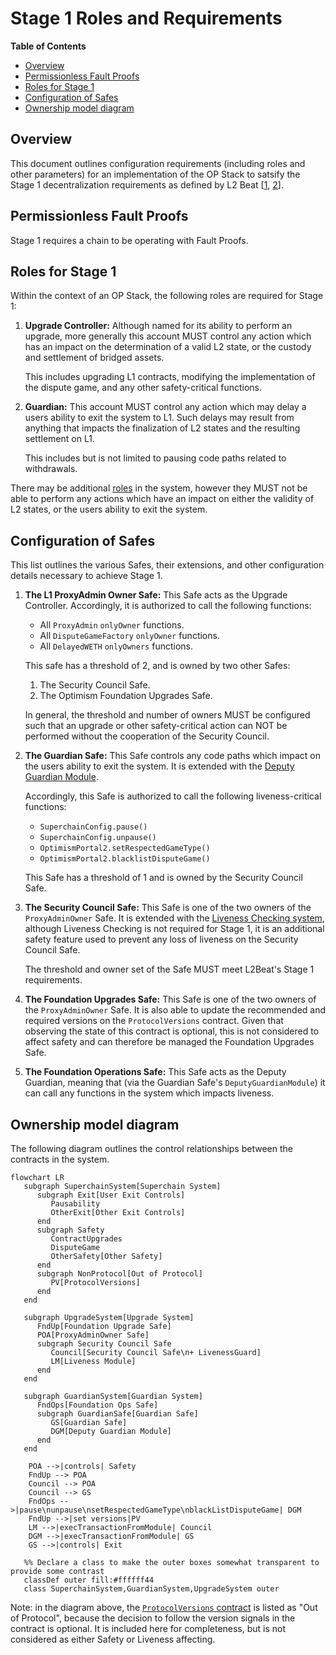 # Stage 1 Roles and Requirements

<!-- START doctoc generated TOC please keep comment here to allow auto update -->
<!-- DON'T EDIT THIS SECTION, INSTEAD RE-RUN doctoc TO UPDATE -->
**Table of Contents**

- [Overview](#overview)
- [Permissionless Fault Proofs](#permissionless-fault-proofs)
- [Roles for Stage 1](#roles-for-stage-1)
- [Configuration of Safes](#configuration-of-safes)
- [Ownership model diagram](#ownership-model-diagram)

<!-- END doctoc generated TOC please keep comment here to allow auto update -->

## Overview

This document outlines configuration requirements (including roles and other parameters)
for an implementation of the OP Stack to satsify the Stage 1 decentralization requirements as defined
by
L2 Beat [[1](https://medium.com/l2beat/introducing-stages-a-framework-to-evaluate-rollups-maturity-d290bb22befe), [2](https://medium.com/l2beat/stages-update-security-council-requirements-4c79cea8ef52)].

## Permissionless Fault Proofs

Stage 1 requires a chain to be operating with Fault Proofs.

## Roles for Stage 1

Within the context of an OP Stack, the following roles are required for Stage 1:

1. **Upgrade Controller:** Although named for its ability to perform an upgrade, more generally this
   account MUST control any action which has an impact on the determination of a valid L2 state,
   or the custody and settlement of bridged assets.

   This includes upgrading L1 contracts, modifying the implementation of the dispute game, and
   any other safety-critical functions.

2. **Guardian:** This account MUST control any action which may delay a users ability to
   exit the system to L1. Such delays may result from anything that impacts the finalization of
   L2 states and the resulting settlement on L1.

   This includes but is not limited to pausing code paths related to withdrawals.

There may be additional [roles](./configurability.md#admin-roles) in the system, however they MUST
not be able to perform any actions which have an impact on either the validity of L2 states, or the
users ability to exit the system.

## Configuration of Safes

This list outlines the various Safes, their extensions, and other configuration details necessary to
achieve Stage 1.

1. **The L1 ProxyAdmin Owner Safe:** This Safe acts as the Upgrade Controller. Accordingly, it is
   authorized to call the following functions:
      - All `ProxyAdmin` `onlyOwner` functions.
      - All `DisputeGameFactory` `onlyOwner` functions.
      - All `DelayedWETH` `onlyOwners` functions.

   This safe has a threshold of 2, and is owned by two other Safes:
      1. The Security Council Safe.
      2. The Optimism Foundation Upgrades Safe.

   In general, the threshold and number of owners MUST be configured such that an upgrade
   or other safety-critical action can NOT be performed without the cooperation of the Security Council.

1. **The Guardian Safe:** This Safe controls any code paths which impact on the users ability to
   exit the system. It is extended with the
   [Deputy Guardian Module](./safe-extensions.md#deputy-guardian-module).


   Accordingly, this Safe is authorized to call the following liveness-critical functions:
      - `SuperchainConfig.pause()`
      - `SuperchainConfig.unpause()`
      - `OptimismPortal2.setRespectedGameType()`
      - `OptimismPortal2.blacklistDisputeGame()`

   This Safe has a threshold of 1 and is owned by the Security Council Safe.

1. **The Security Council Safe:** This Safe is one of the two owners of the `ProxyAdminOwner` Safe.
   It is extended with the [Liveness Checking system](./safe-extensions.md#liveness-checking-system),
   although Liveness Checking is not required for Stage 1, it is an additional safety feature used
   to prevent any loss of liveness on the Security Council Safe.

   The threshold and owner set of the Safe MUST meet L2Beat's Stage 1 requirements.

1. **The Foundation Upgrades Safe:** This Safe is one of the two owners of the `ProxyAdminOwner` Safe.
   It is also able to update the recommended and required versions on the `ProtocolVersions`
   contract. Given that observing the state of this contract is optional, this is not considered to
   affect safety and can therefore be managed the Foundation Upgrades Safe.

1. **The Foundation Operations Safe:** This Safe acts as the Deputy Guardian, meaning that (via the
   Guardian Safe's `DeputyGuardianModule`) it can call any functions in the system which impacts
   liveness.

## Ownership model diagram

The following diagram outlines the control relationships between the contracts in the system.

```mermaid
flowchart LR
   subgraph SuperchainSystem[Superchain System]
      subgraph Exit[User Exit Controls]
         Pausability
         OtherExit[Other Exit Controls]
      end
      subgraph Safety
         ContractUpgrades
         DisputeGame
         OtherSafety[Other Safety]
      end
      subgraph NonProtocol[Out of Protocol]
         PV[ProtocolVersions]
      end
   end

   subgraph UpgradeSystem[Upgrade System]
      FndUp[Foundation Upgrade Safe]
      POA[ProxyAdminOwner Safe]
      subgraph Security Council Safe
         Council[Security Council Safe\n+ LivenessGuard]
         LM[Liveness Module]
      end
   end

   subgraph GuardianSystem[Guardian System]
      FndOps[Foundation Ops Safe]
      subgraph GuardianSafe[Guardian Safe]
         GS[Guardian Safe]
         DGM[Deputy Guardian Module]
      end
   end

    POA -->|controls| Safety
    FndUp --> POA
    Council --> POA
    Council --> GS
    FndOps -->|pause\nunpause\nsetRespectedGameType\nblackListDisputeGame| DGM
    FndUp -->|set versions|PV
    LM -->|execTransactionFromModule| Council
    DGM -->|execTransactionFromModule| GS
    GS -->|controls| Exit

   %% Declare a class to make the outer boxes somewhat transparent to provide some contrast
   classDef outer fill:#ffffff44
   class SuperchainSystem,GuardianSystem,UpgradeSystem outer
```

Note: in the diagram above, the [`ProtocolVersions`
   contract](../protocol/superchain-upgrades.md#protocolversions-l1-contract) is listed as "Out of
   Protocol", because the decision to follow the version signals in the contract is optional. It is
   included here for completeness, but is not considered as either Safety or Liveness affecting.
